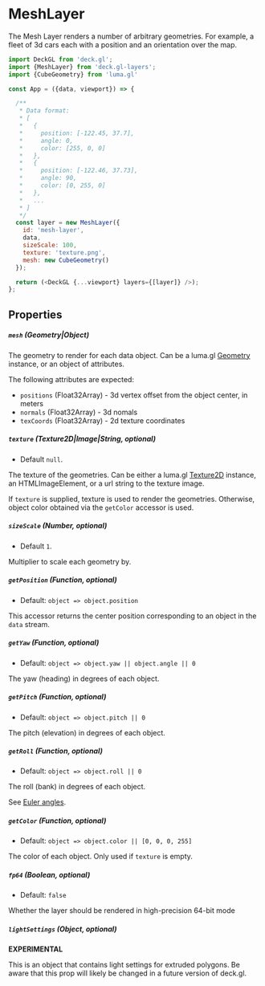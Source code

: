# MeshLayer

The Mesh Layer renders a number of arbitrary geometries. For example, a fleet of 3d cars each with a position and an orientation over the map.

```js
import DeckGL from 'deck.gl';
import {MeshLayer} from 'deck.gl-layers';
import {CubeGeometry} from 'luma.gl'

const App = ({data, viewport}) => {

  /**
   * Data format:
   * [
   *   {
   *     position: [-122.45, 37.7],
   *     angle: 0,
   *     color: [255, 0, 0]
   *   },
   *   {
   *     position: [-122.46, 37.73],
   *     angle: 90,
   *     color: [0, 255, 0]
   *   },
   *   ...
   * ]
   */
  const layer = new MeshLayer({
    id: 'mesh-layer',
    data,
    sizeScale: 100,
    texture: 'texture.png',
    mesh: new CubeGeometry()
  });

  return (<DeckGL {...viewport} layers={[layer]} />);
};
```

## Properties

##### `mesh` (Geometry|Object)

The geometry to render for each data object.
Can be a luma.gl [Geometry](http://uber.github.io/luma.gl/#/documentation/api-reference/geometry) instance, or an object of attributes.

The following attributes are expected:
- `positions` (Float32Array) - 3d vertex offset from the object center, in meters
- `normals` (Float32Array) - 3d nomals
- `texCoords` (Float32Array) - 2d texture coordinates


##### `texture` (Texture2D|Image|String, optional)

- Default `null`.

The texture of the geometries.
Can be either a luma.gl [Texture2D](http://uber.github.io/luma.gl/#/documentation/api-reference/texture-2) instance, an HTMLImageElement, or a url string to the texture image.

If `texture` is supplied, texture is used to render the geometries. Otherwise, object color obtained via the `getColor` accessor is used.


##### `sizeScale` (Number, optional)

- Default `1`.

Multiplier to scale each geometry by.


##### `getPosition` (Function, optional)

- Default: `object => object.position`

This accessor returns the center position corresponding to an object in the `data` stream.


##### `getYaw` (Function, optional)

- Default: `object => object.yaw || object.angle || 0`

The yaw (heading) in degrees of each object.


##### `getPitch` (Function, optional)

- Default: `object => object.pitch || 0`

The pitch (elevation) in degrees of each object.


##### `getRoll` (Function, optional)

- Default: `object => object.roll || 0`

The roll (bank) in degrees of each object.

See [Euler angles](https://en.wikipedia.org/wiki/Euler_angles).


##### `getColor` (Function, optional)

- Default: `object => object.color || [0, 0, 0, 255]`

The color of each object. Only used if `texture` is empty.


##### `fp64` (Boolean, optional)

- Default: `false`

Whether the layer should be rendered in high-precision 64-bit mode

##### `lightSettings` (Object, optional)

**EXPERIMENTAL**

This is an object that contains light settings for extruded polygons.
Be aware that this prop will likely be changed in a future version of deck.gl.

